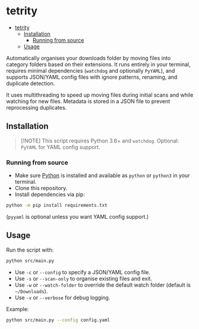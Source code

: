 # tetrity

- [tetrity](#tetrity)
  - [Installation](#installation)
    - [Running from source](#running-from-source)
  - [Usage](#usage)

Automatically organises your downloads folder by moving files into category folders based on their extensions. It runs entirely in your terminal, requires minimal dependencies (`watchdog` and optionally `PyYAML`), and supports JSON/YAML config files with ignore patterns, renaming, and duplicate detection.

It uses multithreading to speed up moving files during initial scans and while watching for new files. Metadata is stored in a JSON file to prevent reprocessing duplicates.

## Installation

> \[!NOTE]
> This script requires Python 3.6+ and `watchdog`. Optional: `PyYAML` for YAML config support.

### Running from source

* Make sure [Python](https://python.org) is installed and available as `python` or `python3` in your terminal.
* Clone this repository.
* Install dependencies via pip:

```bash
python -m pip install requirements.txt
```

(`pyyaml` is optional unless you want YAML config support.)

## Usage

Run the script with:

```bash
python src/main.py
```
* Use `-c` or `--config` to specify a JSON/YAML config file.
* Use `-s` or `--scan-only` to organise existing files and exit.
* Use `-w` or `--watch-folder` to override the default watch folder (default is `~/Downloads`).
* Use `-v` or `--verbose` for debug logging.

Example:

```bash
python src/main.py --config config.yaml
```
